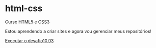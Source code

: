 # html-css
 Curso HTML5 e CSS3

 Estou aprendendo a criar sites e agora vou gerenciar meus repositórios!

<a href="https://github.com/DenerMendes/html-css/tree/main/exercicios/desafio10.03/android.html">Executar o desafio10.03</a>
 
